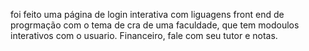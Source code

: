 foi feito uma página de login interativa com liguagens front end de progrmação com o tema de cra de uma faculdade, que tem modoulos interativos com o usuario. Financeiro, fale com seu tutor e notas.
